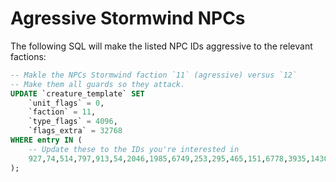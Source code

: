 # Agressive Stormwind NPCs

The following SQL will make the listed NPC IDs aggressive to the relevant factions:

```sql
-- Makle the NPCs Stormwind faction `11` (agressive) versus `12`
-- Make them all guards so they attack.
UPDATE `creature_template` SET 
    `unit_flags` = 0, 
    `faction` = 11, 
    `type_flags` = 4096, 
    `flags_extra` = 32768
WHERE entry IN (
    -- Update these to the IDs you're interested in
    927,74,514,797,913,54,2046,1985,6749,253,295,465,151,6778,3935,1430,241,66,240
);
```
